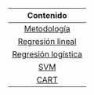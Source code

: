 <div align="center" markdown="1">

|        **Contenido**      |
|:----------------------:	|
| [Metodología][CDM]        |
| [Regresión lineal][LR]    |
| [Regresión logística][LGR]|
| [SVM][SVM]                |
| [CART][CART]              |

</div>

[CDM]: ./projects/crisp_dm.md
[LR]: ./projects/linear_regression.md
[LGR]: ./projects/logistic_regression/logistic_regression.html
[SVM]: ./projects/support_vector_machine.md
[CART]: ./projects/classification_and_regression_tree.md